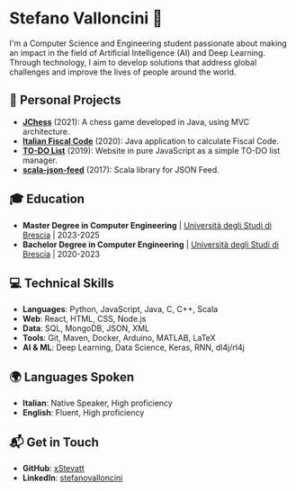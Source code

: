 # Stefano Valloncini 👋

I'm a Computer Science and Engineering student passionate about making an impact in the field of Artificial Intelligence (AI) and Deep Learning. Through technology, I aim to develop solutions that address global challenges and improve the lives of people around the world.

## 🌟 Personal Projects

- **[JChess](https://github.com/xStevatt/)** (2021): A chess game developed in Java, using MVC architecture.
- **[Italian Fiscal Code](https://github.com/xStevatt/)** (2020): Java application to calculate Fiscal Code.
- **[TO-DO List](https://github.com/xStevatt/)** (2019): Website in pure JavaScript as a simple TO-DO list manager.
- **[scala-json-feed](https://github.com/xStevatt/)** (2017): Scala library for JSON Feed.

## 🎓 Education

- **Master Degree in Computer Engineering** | [Università degli Studi di Brescia](https://www.unibs.it/it) | 2023-2025
- **Bachelor Degree in Computer Engineering** | [Università degli Studi di Brescia](https://www.unibs.it/it) | 2020-2023

## 💻 Technical Skills

- **Languages**: Python, JavaScript, Java, C, C++, Scala
- **Web**: React, HTML, CSS, Node.js
- **Data**: SQL, MongoDB, JSON, XML
- **Tools**: Git, Maven, Docker, Arduino, MATLAB, LaTeX
- **AI & ML**: Deep Learning, Data Science, Keras, RNN, dl4j/rl4j

## 🌍 Languages Spoken

- **Italian**: Native Speaker, High proficiency
- **English**: Fluent, High proficiency

## 📬 Get in Touch

- **GitHub**: [xStevatt](https://github.com/xStevatt)
- **LinkedIn**: [stefanovalloncini](https://linkedin.com/in/stefanovalloncini/)
